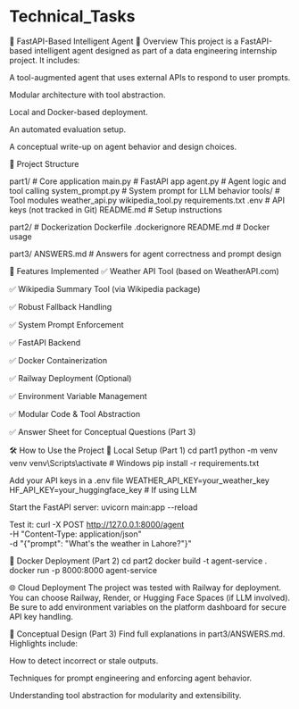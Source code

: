 # Technical_Tasks

🧠 FastAPI-Based Intelligent Agent
📌 Overview
This project is a FastAPI-based intelligent agent designed as part of a data engineering internship project. It includes:

A tool-augmented agent that uses external APIs to respond to user prompts.

Modular architecture with tool abstraction.

Local and Docker-based deployment.

An automated evaluation setup.

A conceptual write-up on agent behavior and design choices.

📁 Project Structure



part1/                    # Core application
main.py               # FastAPI app
agent.py              # Agent logic and tool calling
system_prompt.py      # System prompt for LLM behavior
 tools/                # Tool modules
weather_api.py
wikipedia_tool.py
requirements.txt
.env                  # API keys (not tracked in Git)
README.md             # Setup instructions

part2/                    # Dockerization
Dockerfile
.dockerignore
README.md             # Docker usage

part3/
  ANSWERS.md            # Answers for agent correctness and prompt design

🚀 Features Implemented
✅ Weather API Tool (based on WeatherAPI.com)

✅ Wikipedia Summary Tool (via Wikipedia package)

✅ Robust Fallback Handling

✅ System Prompt Enforcement

✅ FastAPI Backend

✅ Docker Containerization

✅ Railway Deployment (Optional)

✅ Environment Variable Management

✅ Modular Code & Tool Abstraction

✅ Answer Sheet for Conceptual Questions (Part 3)


🛠 How to Use the Project
🔧 Local Setup (Part 1)
cd part1
python -m venv venv
venv\Scripts\activate      # Windows
pip install -r requirements.txt

Add your API keys in a .env file
WEATHER_API_KEY=your_weather_key
HF_API_KEY=your_huggingface_key   # If using LLM

Start the FastAPI server:
uvicorn main:app --reload

Test it:
curl -X POST http://127.0.0.1:8000/agent \
  -H "Content-Type: application/json" \
  -d "{\"prompt\": \"What's the weather in Lahore?\"}"

🐳 Docker Deployment (Part 2)
cd part2
docker build -t agent-service .
docker run -p 8000:8000 agent-service


🌐 Cloud Deployment 
The project was tested with Railway for deployment. 
You can choose Railway, Render, or Hugging Face Spaces (if LLM involved). 
Be sure to add environment variables on the platform dashboard for secure API key handling.


📘 Conceptual Design (Part 3)
Find full explanations in part3/ANSWERS.md. Highlights include:

How to detect incorrect or stale outputs.

Techniques for prompt engineering and enforcing agent behavior.

Understanding tool abstraction for modularity and extensibility.



